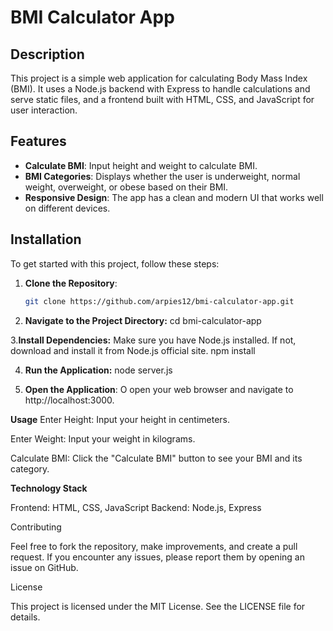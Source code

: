 # BMI Calculator App

## Description

This project is a simple web application for calculating Body Mass Index (BMI). It uses a Node.js backend with Express to handle calculations and serve static files, and a frontend built with HTML, CSS, and JavaScript for user interaction.

## Features

- **Calculate BMI**: Input height and weight to calculate BMI.
- **BMI Categories**: Displays whether the user is underweight, normal weight, overweight, or obese based on their BMI.
- **Responsive Design**: The app has a clean and modern UI that works well on different devices.

## Installation

To get started with this project, follow these steps:

1. **Clone the Repository**:
   ```bash
   git clone https://github.com/arpies12/bmi-calculator-app.git

2. **Navigate to the Project Directory:**
   cd bmi-calculator-app

3.**Install Dependencies:**
Make sure you have Node.js installed. If not, download and install it from Node.js official site.
  npm install

4. **Run the Application:**
node server.js

5. **Open the Application**: O
open your web browser and navigate to http://localhost:3000.

**Usage**
Enter Height: Input your height in centimeters.

Enter Weight: Input your weight in kilograms.

Calculate BMI: Click the "Calculate BMI" button to see your BMI and its category.

**Technology Stack**

Frontend: HTML, CSS, JavaScript
Backend: Node.js, Express

Contributing

Feel free to fork the repository, make improvements, and create a pull request. If you encounter any issues, please report them by opening an issue on GitHub.

License

This project is licensed under the MIT License. See the LICENSE file for details.



